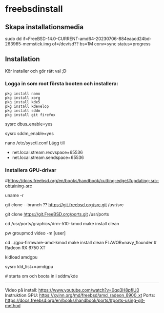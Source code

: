# freebsdinstall

## Skapa installationsmedia
sudo dd if=FreeBSD-14.0-CURRENT-amd64-20230706-884eaacd24bd-263985-memstick.img of=/dev/sd?? bs=1M conv=sync status=progress

## Installation
Kör installer och gör rätt val ;D

### Logga in som root första booten och installera:
```
pkg install nano
pkg install xorg
pkg install kde5
pkg install kdevelop
pkg install sddm
pkg install git firefox
```
sysrc dbus_enable=yes

sysrc sddm_enable=yes

nano /etc/sysctl.conf
Lägg till
* net.local.stream.recvspace=65536
* net.local.stream.sendspace=65536

### Installera GPU-drivar

\#https://docs.freebsd.org/en/books/handbook/cutting-edge/#updating-src-obtaining-src

uname -r

git clone --branch ?? https://git.freebsd.org/src.git /usr/src

git clone https://git.FreeBSD.org/ports.git /usr/ports

cd /usr/ports/graphics/drm-510-kmod
make install clean

pw groupmod video -m [user]

cd ../gpu-firmware-amd-kmod
make install clean FLAVOR=navy_flounder # Radeon RX 6750 XT

kldload amdgpu

sysrc kld_list+=amdgpu

\# starta om och boota in i sddm/kde

-------------
Video på install: https://www.youtube.com/watch?v=0qq3H8pflU0
Instruktion GPU: https://xyinn.org/md/freebsd/amd_radeon_6900_xt
Ports: https://docs.freebsd.org/en/books/handbook/ports/#ports-using-git-method
